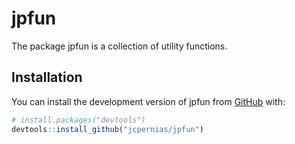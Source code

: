 
<!-- README.md is generated from README.Rmd. Please edit that file -->

# jpfun

<!-- badges: start -->
<!-- badges: end -->

The package jpfun is a collection of utility functions.

## Installation

You can install the development version of jpfun from
[GitHub](https://github.com/) with:

``` r
# install.packages("devtools")
devtools::install_github("jcpernias/jpfun")
```

